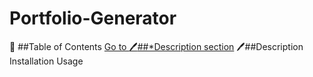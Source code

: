# Portfolio-Generator
:notebook_with_decorative_cover: ##Table of Contents
[Go to :pen:##*Description section](#*description-heading)
:pen:##Description
Installation
Usage
